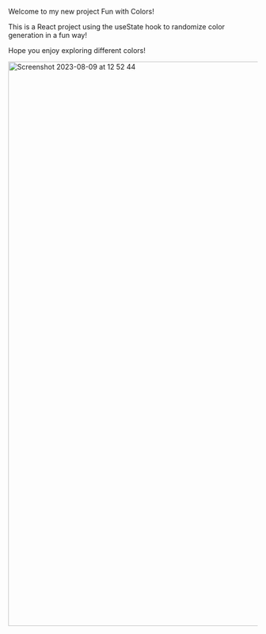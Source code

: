 Welcome to my new project Fun with Colors!

This is a React project using the useState hook to randomize color generation in a fun way!

Hope you enjoy exploring different colors!

<img width="1141" alt="Screenshot 2023-08-09 at 12 52 44" src="https://github.com/Thaleia/Fun-with-Colors/assets/42918656/96cf8c8b-c790-442f-a69e-ea3fd627a837">

